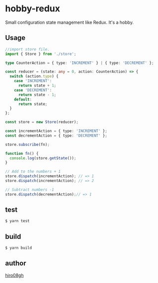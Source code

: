 # hobby-redux
Small configuration state management like Redux. It's a hobby.

## Usage

```typescript
//import store file.
import { Store } from './store';

type CounterAction = { type: 'INCREMENT' } | { type: 'DECREMENT' };

const reducer = (state: any = 0, action: CounterAction) => {
  switch (action.type) {
    case 'INCREMENT':
      return state + 1;
    case 'DECREMENT':
      return state - 1;
    default:
      return state;
  }
};

const store = new Store(reducer);

const incrementAction = { type: 'INCREMENT' };
const decrementAction = { type: 'DECREMENT' };

store.subscribe(fn);

function fn() {
  console.log(store.getState());
}

// Add to the numbers + 1
store.dispatch(incrementAction); // => 1
store.dispatch(incrementAction); // => 2

// Subtract numbers -1
store.dispatch(decrementAction);// => 1
```

## test

```bash
$ yarn test
```

## build

```bash
$ yarn build
```

## author

[hiro08gh](https://github.com/hiro08gh)
